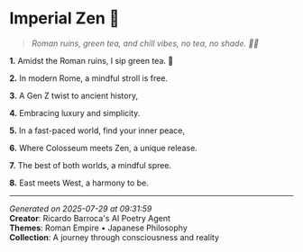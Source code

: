 # Imperial Zen 🌟

> *Roman ruins, green tea, and chill vibes, no tea, no shade. 🍵🌙*

**1.** Amidst the Roman ruins, I sip green tea. 🍵


**2.** In modern Rome, a mindful stroll is free.


**3.** A Gen Z twist to ancient history,


**4.** Embracing luxury and simplicity.


**5.** In a fast-paced world, find your inner peace,


**6.** Where Colosseum meets Zen, a unique release.


**7.** The best of both worlds, a mindful spree.


**8.** East meets West, a harmony to be.



---

*Generated on 2025-07-29 at 09:31:59*  
**Creator**: Ricardo Barroca's AI Poetry Agent  
**Themes**: Roman Empire • Japanese Philosophy  
**Collection**: A journey through consciousness and reality